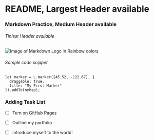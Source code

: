 # README, Largest Header available
### Markdown Practice, Medium Header available 
###### Tiniest Header available



![Image of Markdown Logo in Rainbow colors](https://css-tricks.com/wp-content/uploads/2016/01/choose-markdown.jpg)

###### Sample code snippet 
```
let marker = L.marker([45.52, -122.67], {
  draggable: true,
  title: "My First Marker"
}).addTo(myMap);
```


### Adding Task List 
- [ ] Turn on GitHub Pages
- [ ] Outline my portfolio
- [ ] Introduce myself to the world! 

























 
